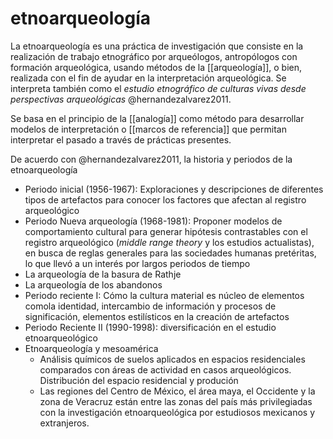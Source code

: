 # etnoarqueología
La etnoarqueología es una práctica de investigación que consiste en la realización de trabajo etnográfico por arqueólogos, antropólogos con formación arqueológica, usando métodos de la [[arqueología]], o bien, realizada con el fin de ayudar en la interpretación arqueológica. Se interpreta también como el *estudio etnográfico de culturas vivas desde perspectivas arqueológicas* @hernandezalvarez2011.

Se basa en el principio de la [[analogía]] como método para desarrollar modelos de interpretación o [[marcos de referencia]] que permitan interpretar el pasado a través de prácticas presentes.

De acuerdo con @hernandezalvarez2011, la historia y periodos de la etnoarqueología

- Periodo inicial (1956-1967): Exploraciones y descripciones de diferentes tipos de artefactos para conocer los factores que afectan al registro arqueológico
- Periodo Nueva arqueología (1968-1981): Proponer modelos de comportamiento cultural para generar hipótesis contrastables con el registro arqueológico (*middle range theory* y los estudios actualistas), en busca de reglas generales para las sociedades humanas pretéritas, lo que llevó a un interés por largos periodos de tiempo
- La arqueología de la basura de Rathje
- La arqueología de los abandonos
- Periodo reciente I: Cómo la cultura material es núcleo de elementos comola identidad, intercambio de información y procesos de significación, elementos estilísticos en la creación de artefactos
- Periodo Reciente II (1990-1998): diversificación en el estudio etnoarqueológico
- Etnoarqueología y mesoamérica
    - Análisis químicos de suelos aplicados en espacios residenciales comparados con áreas de actividad en casos arqueológicos. Distribución del espacio residencial y produción
    - Las regiones del Centro de México, el área maya, el Occidente y la zona de Veracruz están entre las zonas del país más privilegiadas con la investigación etnoarqueológica por estudiosos mexicanos y extranjeros.